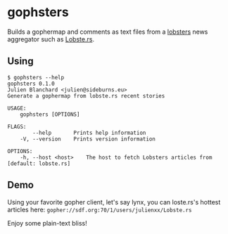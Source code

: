 gophsters
=========

Builds a gophermap and comments as text files from a [lobsters](https://github.com/lobsters/lobsters) news aggregator such as [Lobste.rs](https://lobste.rs).

## Using

```
$ gophsters --help
gophsters 0.1.0
Julien Blanchard <julien@sideburns.eu>
Generate a gophermap from lobste.rs recent stories

USAGE:
    gophsters [OPTIONS]

FLAGS:
        --help       Prints help information
    -V, --version    Prints version information

OPTIONS:
    -h, --host <host>    The host to fetch Lobsters articles from [default: lobste.rs]
```

## Demo

Using your favorite gopher client, let's say lynx, you can loste.rs's hottest articles here: `gopher://sdf.org:70/1/users/julienxx/Lobste.rs`

Enjoy some plain-text bliss!
